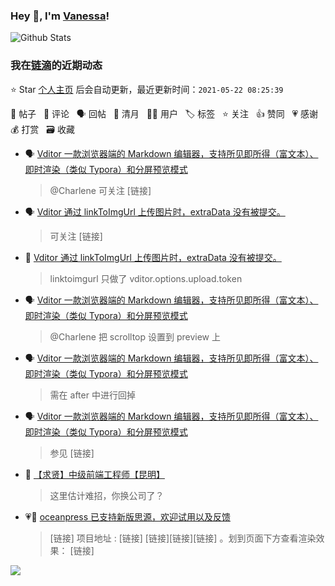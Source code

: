 ### Hey 👋, I'm [Vanessa](http://vanessa.b3log.org/)!

![Github Stats](https://github-readme-stats.vercel.app/api?username=Vanessa219&show_icons=true)

<!--events start -->

### 我在[链滴](https://ld246.com)的近期动态

⭐️ Star [个人主页](https://github.com/Vanessa219/Vanessa219) 后会自动更新，最近更新时间：`2021-05-22 08:25:39`

📝 帖子 &nbsp; 💬 评论 &nbsp; 🗣 回帖 &nbsp; 🌙 清月 &nbsp; 👨‍💻 用户 &nbsp; 🏷️ 标签 &nbsp; ⭐️ 关注 &nbsp; 👍 赞同 &nbsp; 💗 感谢 &nbsp; 💰 打赏 &nbsp; 🗃 收藏

* 🗣 [Vditor 一款浏览器端的 Markdown 编辑器，支持所见即所得（富文本）、即时渲染（类似 Typora）和分屏预览模式](https://ld246.com/article/1549638745630/comment/1620898834055#comments)

  > @Charlene 可关注 [链接]
* 🗣 [Vditor 通过 linkToImgUrl 上传图片时，extraData 没有被提交。](https://ld246.com/article/1621221451688/comment/1621323676592#comments)

  > 可关注 [链接]
* 💬 [Vditor 通过 linkToImgUrl 上传图片时，extraData 没有被提交。](https://ld246.com/article/1621221451688/comment/1621261026011#comments)

  > linktoimgurl 只做了 vditor.options.upload.token
* 🗣 [Vditor 一款浏览器端的 Markdown 编辑器，支持所见即所得（富文本）、即时渲染（类似 Typora）和分屏预览模式](https://ld246.com/article/1549638745630/comment/1620898834055#comments)

  > @Charlene 把 scrolltop 设置到 preview 上
* 🗣 [Vditor 一款浏览器端的 Markdown 编辑器，支持所见即所得（富文本）、即时渲染（类似 Typora）和分屏预览模式](https://ld246.com/article/1549638745630/comment/1620890838029#comments)

  > 需在 after 中进行回掉
* 🗣 [Vditor 一款浏览器端的 Markdown 编辑器，支持所见即所得（富文本）、即时渲染（类似 Typora）和分屏预览模式](https://ld246.com/article/1549638745630/comment/1620898834055#comments)

  > 参见 [链接]
* 💬 [【求贤】中级前端工程师【昆明】](https://ld246.com/article/1620792951503/comment/1621051147928#comments)

  > 这里估计难招，你换公司了？
* 💗📝 [oceanpress 已支持新版思源，欢迎试用以及反馈](https://ld246.com/article/1620728353107)

  > [链接] 项目地址 : [链接] [链接][链接][链接] 。划到页面下方查看渲染效果： [链接]


<!--events end -->

<a title="Hits" target="_blank" href="https://github.com/Vanessa219/Vanessa219"><img src="https://hits.b3log.org/Vanessa219/Vanessa219.svg"></a>
